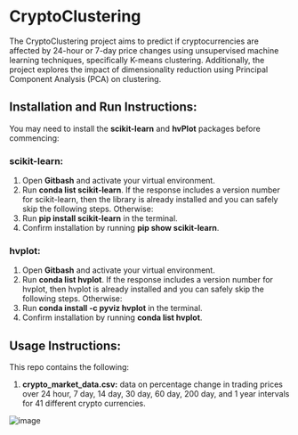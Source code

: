 # CryptoClustering
The CryptoClustering project aims to predict if cryptocurrencies are affected by 24-hour or 7-day price changes using unsupervised machine learning techniques, specifically K-means clustering. Additionally, the project explores the impact of dimensionality reduction using Principal Component Analysis (PCA) on clustering.


## Installation and Run Instructions:
You may need to install the **scikit-learn** and **hvPlot** packages before commencing:

### scikit-learn:
1. Open **Gitbash** and activate your virtual environment.
2. Run **conda list scikit-learn**. If the response includes a version number for scikit-learn, then the library is already installed and you can safely skip the following steps. Otherwise:
3. Run **pip install scikit-learn** in the terminal.
4. Confirm installation by running **pip show scikit-learn**.

### hvplot:
1. Open **Gitbash** and activate your virtual environment.
2. Run **conda list hvplot**. If the response includes a version number for hvplot, then hvplot is already installed and you can safely skip the following steps. Otherwise:
3. Run **conda install -c pyviz hvplot** in the terminal.
4. Confirm installation by running **conda list hvplot**.


## Usage Instructions:
This repo contains the following:
1. **crypto_market_data.csv:** data on percentage change in trading prices over 24 hour, 7 day, 14 day, 30 day, 60 day, 200 day, and 1 year intervals for 41 different crypto currencies. 

![image](https://github.com/K-G-Witt/CryptoClustering/assets/156146173/68c0613a-581b-41a3-83d8-78d771a61899)
